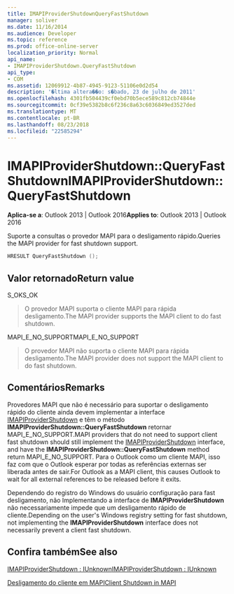 ```yaml
---
title: IMAPIProviderShutdownQueryFastShutdown
manager: soliver
ms.date: 11/16/2014
ms.audience: Developer
ms.topic: reference
ms.prod: office-online-server
localization_priority: Normal
api_name:
- IMAPIProviderShutdown.QueryFastShutdown
api_type:
- COM
ms.assetid: 12069912-4b87-4945-9123-51106e0d2d54
description: '�ltima altera��o: s�bado, 23 de julho de 2011'
ms.openlocfilehash: 4301fb504439cf0ebd70b5ece589c812cb74844e
ms.sourcegitcommit: 0cf39e5382b8c6f236c8a63c6036849ed3527ded
ms.translationtype: MT
ms.contentlocale: pt-BR
ms.lasthandoff: 08/23/2018
ms.locfileid: "22585294"
---
```

# <a name="imapiprovidershutdownqueryfastshutdown"></a><span data-ttu-id="e28ba-103">IMAPIProviderShutdown::QueryFastShutdown</span><span class="sxs-lookup"><span data-stu-id="e28ba-103">IMAPIProviderShutdown::QueryFastShutdown</span></span>

  
  
<span data-ttu-id="e28ba-104">**Aplica-se a**: Outlook 2013 | Outlook 2016</span><span class="sxs-lookup"><span data-stu-id="e28ba-104">**Applies to**: Outlook 2013 | Outlook 2016</span></span> 
  
<span data-ttu-id="e28ba-105">Suporte a consultas o provedor MAPI para o desligamento rápido.</span><span class="sxs-lookup"><span data-stu-id="e28ba-105">Queries the MAPI provider for fast shutdown support.</span></span> 
  
```cpp
HRESULT QueryFastShutdown ();
```

## <a name="return-value"></a><span data-ttu-id="e28ba-106">Valor retornado</span><span class="sxs-lookup"><span data-stu-id="e28ba-106">Return value</span></span>

<span data-ttu-id="e28ba-107">S_OK</span><span class="sxs-lookup"><span data-stu-id="e28ba-107">S_OK</span></span>
  
> <span data-ttu-id="e28ba-108">O provedor MAPI suporta o cliente MAPI para rápida desligamento.</span><span class="sxs-lookup"><span data-stu-id="e28ba-108">The MAPI provider supports the MAPI client to do fast shutdown.</span></span>
    
<span data-ttu-id="e28ba-109">MAPI_E_NO_SUPPORT</span><span class="sxs-lookup"><span data-stu-id="e28ba-109">MAPI_E_NO_SUPPORT</span></span>
  
> <span data-ttu-id="e28ba-110">O provedor MAPI não suporta o cliente MAPI para rápida desligamento.</span><span class="sxs-lookup"><span data-stu-id="e28ba-110">The MAPI provider does not support the MAPI client to do fast shutdown.</span></span>
    
## <a name="remarks"></a><span data-ttu-id="e28ba-111">Comentários</span><span class="sxs-lookup"><span data-stu-id="e28ba-111">Remarks</span></span>

<span data-ttu-id="e28ba-112">Provedores MAPI que não é necessário para suportar o desligamento rápido do cliente ainda devem implementar a interface [IMAPIProviderShutdown](imapiprovidershutdowniunknown.md) e têm o método **IMAPIProviderShutdown::QueryFastShutdown** retornar MAPI_E_NO_SUPPORT.</span><span class="sxs-lookup"><span data-stu-id="e28ba-112">MAPI providers that do not need to support client fast shutdown should still implement the [IMAPIProviderShutdown](imapiprovidershutdowniunknown.md) interface, and have the **IMAPIProviderShutdown::QueryFastShutdown** method return MAPI_E_NO_SUPPORT.</span></span> <span data-ttu-id="e28ba-113">Para o Outlook como um cliente MAPI, isso faz com que o Outlook esperar por todas as referências externas ser liberada antes de sair.</span><span class="sxs-lookup"><span data-stu-id="e28ba-113">For Outlook as a MAPI client, this causes Outlook to wait for all external references to be released before it exits.</span></span> 
  
<span data-ttu-id="e28ba-114">Dependendo do registro do Windows do usuário configuração para fast desligamento, não Implementando a interface de **IMAPIProviderShutdown** não necessariamente impede que um desligamento rápido de cliente.</span><span class="sxs-lookup"><span data-stu-id="e28ba-114">Depending on the user's Windows registry setting for fast shutdown, not implementing the **IMAPIProviderShutdown** interface does not necessarily prevent a client fast shutdown.</span></span> 
  
## <a name="see-also"></a><span data-ttu-id="e28ba-115">Confira também</span><span class="sxs-lookup"><span data-stu-id="e28ba-115">See also</span></span>



[<span data-ttu-id="e28ba-116">IMAPIProviderShutdown : IUnknown</span><span class="sxs-lookup"><span data-stu-id="e28ba-116">IMAPIProviderShutdown : IUnknown</span></span>](imapiprovidershutdowniunknown.md)


[<span data-ttu-id="e28ba-117">Desligamento do cliente em MAPI</span><span class="sxs-lookup"><span data-stu-id="e28ba-117">Client Shutdown in MAPI</span></span>](client-shutdown-in-mapi.md)

